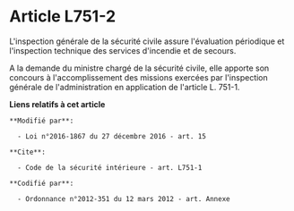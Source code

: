 # Article L751-2

L'inspection générale de la sécurité civile assure l'évaluation périodique et l'inspection technique des services d'incendie
et de secours. 

A la demande du ministre chargé de la sécurité civile, elle apporte son concours à l'accomplissement des missions exercées
par l'inspection générale de l'administration en application de l'article L. 751-1.

**Liens relatifs à cet article**

	**Modifié par**:

	  - Loi n°2016-1867 du 27 décembre 2016 - art. 15

	**Cite**:

	  - Code de la sécurité intérieure - art. L751-1

	**Codifié par**:

	  - Ordonnance n°2012-351 du 12 mars 2012 - art. Annexe
